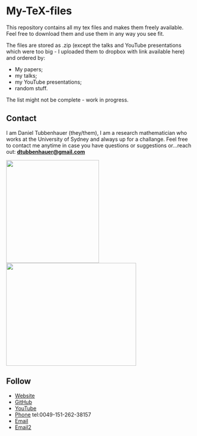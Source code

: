 # My-TeX-files
This repository contains all my tex files and makes them freely available. Feel free to download them and use them in any way you see fit.

The files are stored as .zip (except the talks and YouTube presentations which were too big - I uploaded them to dropbox with link available here) and ordered by:
- My papers;
- my talks;
- my YouTube presentations;
- random stuff.

The list might not be complete - work in progress.

<h2>Contact</h2>

I am Daniel Tubbenhauer (they/them), I am a research mathematician who works at the University of Sydney and always up for a challange. Feel free to contact me anytime in case you have questions or suggestions or...reach out: **dtubbenhauer@gmail.com**

<img src="https://www.dtubbenhauer.com/images/headshot2.png" width="250" height="277"><img src="https://www.dtubbenhauer.com/myresearch.png" width="350" height="277">

<h2>Follow</h2>
<ul class="icons">
<li><a href="https://dtubbenhauer.com" class="icon brands style2 fa-github"><span class="label">Website</span></a></li>
<li><a href="https://github.com/dtubbenhauer" class="icon brands style2 fa-github"><span class="label">GitHub</span></a></li>
<li><a href="https://www.youtube.com/c/VisualMath" class="icon brands style2 fa-youtube"><span class="label">YouTube</span></a></li>
<li><a href="tel:0049-151-262-38157" class="icon solid style2 fa-phone"><span class="label">Phone</span></a> tel:0049-151-262-38157</li>
<li><a href="mailto:daniel.tubbenhauer@sydney.edu.au" class="icon solid style2 fa-envelope"><span class="label">Email</span></a></li>
<li><a href="mailto:dtubbenhauer@gmail.com" class="icon solid style2 fa-envelope"><span class="label">Email2</span></a></li>
</ul>
